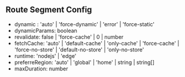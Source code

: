 ## Route Segment Config
- dynamic : 'auto' | 'force-dynamic' | 'error' | 'force-static'	
- dynamicParams: boolean
- revalidate: false | 'force-cache' | 0 | number	
- fetchCache: 	'auto' | 'default-cache' | 'only-cache' | 'force-cache' | 'force-no-store' | 'default-no-store' | 'only-no-store'
- runtime: 'nodejs' | 'edge'
- preferreRegion: 'auto' | 'global' | 'home' | string | string[]	
- maxDuration: number